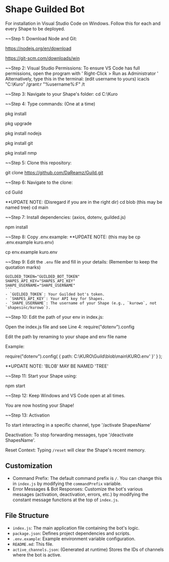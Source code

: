 # Shape Guilded Bot
For installation in Visual Studio Code on Windows.
Follow this for each and every Shape to be deployed.


~~Step 1: Download Node and Git:

https://nodejs.org/en/download

https://git-scm.com/downloads/win


~~Step 2: Visual Studio Permissions:
To ensure VS Code has full permissions, open the program with ' Right-Click > Run as Administrator '
Alternatively, type this in the terminal: (edit username to yours)
icacls "C:\Kuro" /grant:r "%username%:F" /t


~~Step 3: Navigate to your Shape's folder:
cd C:\Kuro


~~Step 4: Type commands: (One at a time)

pkg install

pkg upgrade

pkg install nodejs

pkg install git

pkg install nmp




~~Step 5: Clone this repository:

git clone https://github.com/DaReamz/Guild.git


~~Step 6: Navigate to the clone:

cd Guild

**UPDATE NOTE: (Disregard if you are in the right dir) cd blob (this may be named tree) cd main


~~Step 7: Install dependencies: (axios, dotenv, guilded.js)

npm install


~~Step 8: Copy .env.example:    **UPDATE NOTE: (this may be cp .env.example kuro.env)

cp env.example kuro.env


~~Step 9: Edit the `.env` file and fill in your details: (Remember to keep the quotation marks)

    GUILDED_TOKEN="GUILDED_BOT_TOKEN"
    SHAPES_API_KEY="SHAPES_API_KEY"
    SHAPE_USERNAME="SHAPE_USERNAME"
    ```
    - `GUILDED_TOKEN`: Your Guilded bot's token.
    - `SHAPES_API_KEY`: Your API key for Shapes.
    - `SHAPE_USERNAME`: The username of your Shape (e.g., `kurowo`, not `shapesinc/kurowo`).


~~Step 10: Edit the path of your env in index.js:

Open the index.js file and see Line 4: require("dotenv").config


Edit the path by renaming to your shape and env file name


Example: 

require("dotenv").config( { path: C:\KURO\Guild\blob\main\KURO.env' }' } );


**UPDATE NOTE: 'BLOB' MAY BE NAMED 'TREE'



~~Step 11: Start your Shape using:

npm start


~~Step 12: Keep Windows and VS Code open at all times.

You are now hosting your Shape!


~~Step 13: Activation

To start interacting in a specific channel, type '/activate ShapesName'


Deactivation: To stop forwarding messages, type '/deactivate ShapesName'.

Reset Context: Typing `/reset` will clear the Shape's recent memory.


## Customization
-   Command Prefix: The default command prefix is `/`. You can change this in `index.js` by modifying the `commandPrefix` variable.
-   Error Messages & Bot Responses: Customize the bot's various messages (activation, deactivation, errors, etc.) by modifying the constant message functions at the top of `index.js`.

## File Structure
-   `index.js`: The main application file containing the bot's logic.
-   `package.json`: Defines project dependencies and scripts.
-   `.env.example`: Example environment variable configuration.
-   `README.md`: This file.
-   `active_channels.json`: (Generated at runtime) Stores the IDs of channels where the bot is active.


